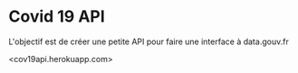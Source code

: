 # Covid 19 API

L'objectif est de créer une petite API pour faire une interface à data.gouv.fr

<cov19api.herokuapp.com>